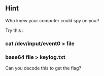 ## Hint

Who knew your computer could spy on you!!

Try this :
### cat /dev/input/event0 > file 
### base64 file > keylog.txt

Can you decode this to get the flag?
